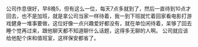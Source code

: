 公司作息很好，早8晚5，但有这么一位，每天7点多就到了，然后一直待到10点才回去，也不是加班，就是拿公司当家一样待着，我一到下班就忙着回家看电影打游戏健身一堆事要做，这位好像一点兴趣爱好都没有，就在单位闲待着，呆够了回去睡个觉再过来，跟他聊天都不知道聊什么话题，这得多无聊的人啊。
公司就应该给他配个床和值班室，这样保安都省了。